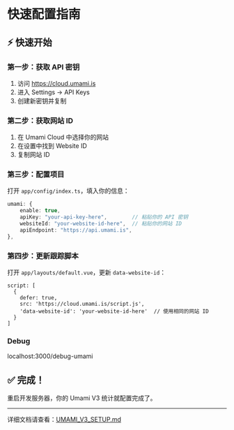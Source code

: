 # 快速配置指南

## ⚡ 快速开始

### 第一步：获取 API 密钥
1. 访问 https://cloud.umami.is
2. 进入 Settings → API Keys
3. 创建新密钥并复制

### 第二步：获取网站 ID
1. 在 Umami Cloud 中选择你的网站
2. 在设置中找到 Website ID
3. 复制网站 ID

### 第三步：配置项目
打开 `app/config/index.ts`，填入你的信息：

```typescript
umami: {
    enable: true,
    apiKey: "your-api-key-here",        // 粘贴你的 API 密钥
    websiteId: "your-website-id-here",  // 粘贴你的网站 ID
    apiEndpoint: "https://api.umami.is",
},
```

### 第四步：更新跟踪脚本
打开 `app/layouts/default.vue`，更新 `data-website-id`：

```vue
script: [
  {
    defer: true,
    src: 'https://cloud.umami.is/script.js',
    'data-website-id': 'your-website-id-here'  // 使用相同的网站 ID
  }
]
```

### Debug
localhost:3000/debug-umami

## ✅ 完成！

重启开发服务器，你的 Umami V3 统计就配置完成了。

---

详细文档请查看：[UMAMI_V3_SETUP.md](./UMAMI_V3_SETUP.md)
